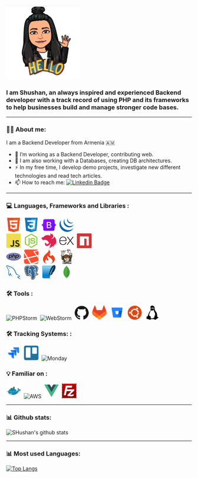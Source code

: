 <img src="avatar2.jpg" width="200" height="200" />

### I am Shushan, an always inspired and experienced Backend developer with a track record of using PHP and its frameworks to help businesses build and manage stronger code bases.

---
### :man_technologist: About me:
I am a Backend Developer from Armenia 🇦🇲

- :telescope: I’m working as a Backend Developer, contributing web.
- :seedling: I am also working with a Databases, creating DB architectures.
- :zap: In my free time, I develop demo projects, investigate new different technologies and read tech articles.
- :mailbox: How to reach me: [![Linkedin Badge](https://img.shields.io/badge/Linkedin-blue?style=flat&logo=Linkedin&logoColor=white)](https://www.linkedin.com/in/shushan-vardanyan/)

--- 
### :computer: Languages, Frameworks and Libraries :

<div>
   <div>
    <img src="https://github.com/devicons/devicon/blob/master/icons/html5/html5-original.svg" title="HTML5" alt="HTML" width="40" height="40"/>&nbsp;
    <img src="https://github.com/devicons/devicon/blob/master/icons/css3/css3-original.svg"  title="CSS3" alt="CSS" width="40" height="40"/>&nbsp;
    <img src="https://github.com/devicons/devicon/blob/master/icons/bootstrap/bootstrap-original.svg" title="Bootstrap" alt="Bootstrap" width="40" height="40"/>&nbsp;
    <img src="https://github.com/devicons/devicon/blob/master/icons/jquery/jquery-original.svg" title="JQuery" alt="JQuery" width="40" height="40"/>&nbsp;

  </div>
  <div>
    <img src="https://github.com/devicons/devicon/blob/master/icons/javascript/javascript-original.svg" title="Javascript" alt="Javascript" width="40" height="40"/>&nbsp;
    <img src="https://github.com/devicons/devicon/blob/master/icons/nodejs/nodejs-original.svg" title="Nodejs" alt="Nodejs" width="40" height="40"/>&nbsp;
    <img src="https://github.com/devicons/devicon/blob/master/icons/nestjs/nestjs-plain.svg" title="NestJs" alt="NestJs" width="40" height="40"/>&nbsp;
    <img src="https://github.com/devicons/devicon/blob/master/icons/express/express-original.svg" title="Express" alt="Express" width="40" height="40"/>&nbsp;
    <img src="https://github.com/devicons/devicon/blob/master/icons/npm/npm-plain.svg" title="npm" alt="npm" width="40" height="40"/>&nbsp;
  </div>
  <div>
      <img src="https://github.com/devicons/devicon/blob/master/icons/php/php-original.svg" title="PHP" alt="PHP" width="40"         height="40"/>&nbsp;
      <img src="https://github.com/devicons/devicon/blob/master/icons/laravel/laravel-plain.svg" title="Laravel" alt="Laravel" width="40"         height="40"/>&nbsp;
      <img src="https://github.com/devicons/devicon/blob/master/icons/codeigniter/codeigniter-plain.svg" title="Codigniter" alt="Codigniter" width="40"         height="40"/>&nbsp;
      <img src="https://github.com/devicons/devicon/blob/master/icons/composer/composer-original.svg" title="Composer" alt="Composer" width="40"         height="40"/>&nbsp;

  </div>
    <div>
      <img src="https://github.com/devicons/devicon/blob/master/icons/mysql/mysql-original.svg" title="MySql" alt="MySql" width="40"         height="40"/>&nbsp;
      <img src="https://github.com/devicons/devicon/blob/master/icons/postgresql/postgresql-original.svg" title="PostgreSQL" alt="PostgreSQL" width="40"         height="40"/>&nbsp;
      <img src="https://github.com/devicons/devicon/blob/master/icons/sqlite/sqlite-original.svg" title="Sqlite" alt="Sqlite" width="40"         height="40"/>&nbsp;
      <img src="https://github.com/devicons/devicon/blob/master/icons/mongodb/mongodb-original.svg" title="MongoDb" alt="MongoDb" width="40"         height="40"/>&nbsp;
  </div>
</div>

### 🛠️ Tools :
<div>
  <img src="https://seeklogo.com/images/P/phpstorm-logo-220B633CDA-seeklogo.com.png" title="PHPStorm" alt="PHPStorm" width="40" height="40"/>&nbsp;
  <img src="https://seeklogo.com/images/W/webstorm-logo-691E749F21-seeklogo.com.png" title="WebStorm" alt="WebStorm" width="40" height="40"/>&nbsp;
  <img src="https://github.com/devicons/devicon/blob/master/icons/github/github-original.svg" title="Github" alt="Github" width="40" height="40"/>&nbsp;
    <img src="https://github.com/devicons/devicon/blob/master/icons/gitlab/gitlab-original.svg" title="Gitlab" alt="Gitlab" width="40" height="40"/>&nbsp;
  <img src="https://github.com/devicons/devicon/blob/master/icons/bitbucket/bitbucket-original.svg" title="Bitbucket" alt="Bitbucket" width="40" height="40"/>&nbsp;
   <img src="https://github.com/devicons/devicon/blob/master/icons/ubuntu/ubuntu-plain.svg" title="Ubuntu" alt="Ubuntu" width="40" height="40"/>&nbsp;
  <img src="https://github.com/devicons/devicon/blob/master/icons/linux/linux-plain.svg" title="Linux" alt="Linux" width="40" height="40"/>&nbsp;
</div>

### 🛠️ Tracking Systems: :
<div>
  <img src="https://github.com/devicons/devicon/blob/master/icons/jira/jira-original.svg" title="Jira" alt="Jira" width="40" height="40"/>&nbsp;
  <img src="https://github.com/devicons/devicon/blob/master/icons/trello/trello-plain.svg" title="Trello" alt="Trello" width="40" height="40"/>&nbsp;
  <img src="https://dapulse-res.cloudinary.com/image/upload/f_auto,q_auto/remote_mondaycom_static/img/monday-logo-x2.png" title="Monday" alt="Monday" width="40" height="40"/>&nbsp;
</div>



### :bulb: Familiar on :
<div>
  <img src="https://github.com/devicons/devicon/blob/master/icons/docker/docker-original.svg" title="Docker" alt="Docker" width="40" height="40"/>&nbsp;
  <img src="https://upload.wikimedia.org/wikipedia/commons/thumb/a/a9/Amazon_logo.svg/2560px-Amazon_logo.svg.png" title="AWS" alt="AWS" width="40" height="40"/>&nbsp;
  <img src="https://github.com/devicons/devicon/blob/master/icons/vuejs/vuejs-original.svg" title="VueJs" alt="VueJs" width="40" height="40"/>&nbsp;
  <img src="https://github.com/devicons/devicon/blob/master/icons/filezilla/filezilla-plain.svg" title="Filezila" alt="Filezila" width="40" height="40"/>&nbsp;
</div>


---
### 📊 Github stats:
![SHushan's github stats](https://github-readme-stats.vercel.app/api?username=vardshushan)

---
### 📊 Most used Languages:

[![Top Langs](https://github-readme-stats.vercel.app/api/top-langs/?username=vardshushan)](https://github.com/vardshushan/github-readme-stats)
